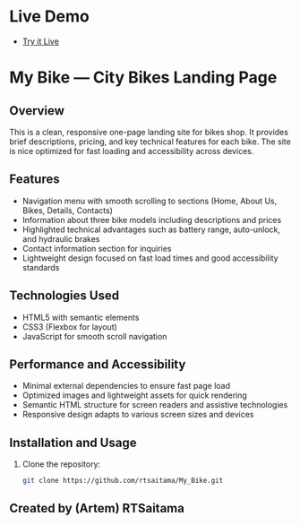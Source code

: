 # Live Demo
  - [Try it Live](https://RTSaitama.github.io/My_Bike/)

# My Bike — City Bikes Landing Page

## Overview
This is a clean, responsive one-page landing site for bikes shop. It provides brief descriptions, pricing, and key technical features for each bike. The site is nice optimized for fast loading and accessibility across devices.

## Features
- Navigation menu with smooth scrolling to sections (Home, About Us, Bikes, Details, Contacts)
- Information about three bike models including descriptions and prices
- Highlighted technical advantages such as battery range, auto-unlock, and hydraulic brakes
- Contact information section for inquiries
- Lightweight design focused on fast load times and good accessibility standards

## Technologies Used
- HTML5 with semantic elements
- CSS3 (Flexbox for layout)
- JavaScript for smooth scroll navigation

## Performance and Accessibility
- Minimal external dependencies to ensure fast page load
- Optimized images and lightweight assets for quick rendering
- Semantic HTML structure for screen readers and assistive technologies
- Responsive design adapts to various screen sizes and devices
 
## Installation and Usage
1. Clone the repository:
   ```bash
   git clone https://github.com/rtsaitama/My_Bike.git


## Created by (Artem) RTSaitama
